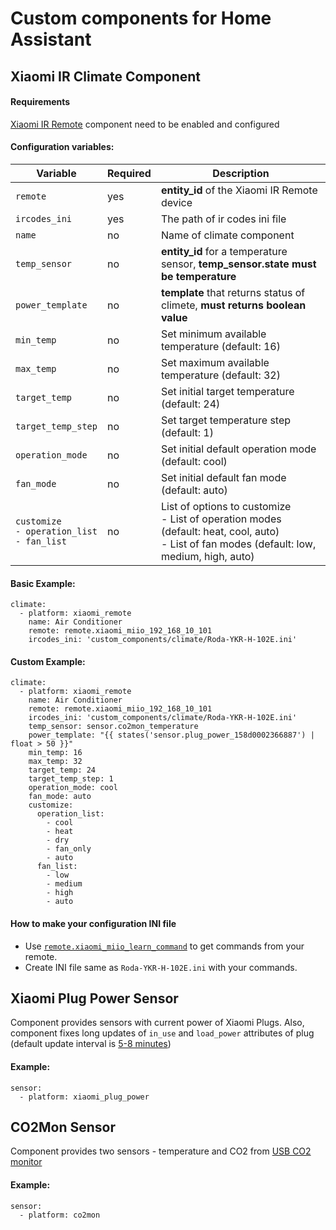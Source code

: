 # Custom components for Home Assistant
## Xiaomi IR Climate Component

#### Requirements
[Xiaomi IR Remote](https://www.home-assistant.io/components/remote.xiaomi_miio/) component need to be enabled and configured

#### Configuration variables:
| Variable |  Required  | Description |
| -------- | ---------- | ----------- |
| `remote` | yes | **entity_id** of the Xiaomi IR Remote device |
| `ircodes_ini` | yes | The path of ir codes ini file |
| `name` | no | Name of climate component |
| `temp_sensor` | no | **entity_id** for a temperature sensor, **temp_sensor.state must be temperature** |
| `power_template` | no | **template** that returns status of climete, **must returns boolean value** |
| `min_temp` | no | Set minimum available temperature (default: 16) |
| `max_temp` | no | Set maximum available temperature (default: 32) |
| `target_temp` | no | Set initial target temperature (default: 24) |
| `target_temp_step` | no | Set target temperature step (default: 1) |
| `operation_mode` | no | Set initial default operation mode (default: cool) |
| `fan_mode` | no | Set initial default fan mode (default: auto) |
| `customize`<br/>`- operation_list`<br/>`- fan_list` | no | List of options to customize<br/>- List of operation modes (default: heat, cool, auto)<br/>- List of fan modes (default: low, medium, high, auto) |

#### Basic Example:
```
climate:
  - platform: xiaomi_remote
    name: Air Conditioner
    remote: remote.xiaomi_miio_192_168_10_101
    ircodes_ini: 'custom_components/climate/Roda-YKR-H-102E.ini'
```

#### Custom Example:
```
climate:
  - platform: xiaomi_remote
    name: Air Conditioner
    remote: remote.xiaomi_miio_192_168_10_101
    ircodes_ini: 'custom_components/climate/Roda-YKR-H-102E.ini'
    temp_sensor: sensor.co2mon_temperature
    power_template: "{{ states('sensor.plug_power_158d0002366887') | float > 50 }}"
    min_temp: 16
    max_temp: 32
    target_temp: 24
    target_temp_step: 1
    operation_mode: cool
    fan_mode: auto
    customize:
      operation_list:
        - cool
        - heat
        - dry
        - fan_only
        - auto
      fan_list:
        - low
        - medium
        - high
        - auto
```

#### How to make your configuration INI file
* Use [`remote.xiaomi_miio_learn_command`](https://www.home-assistant.io/components/remote.xiaomi_miio/#remotexiaomi_miio_learn_command) to get commands from your remote.
* Create INI file same as `Roda-YKR-H-102E.ini` with your commands.


## Xiaomi Plug Power Sensor

Component provides sensors with current power of Xiaomi Plugs. Also, component fixes long updates of `in_use` and `load_power` attributes of plug (default update interval is [5-8 minutes](http://docs.opencloud.aqara.cn/en/guideline/product-discription/#smart-plug))

#### Example:
```
sensor:
  - platform: xiaomi_plug_power
```


## CO2Mon Sensor

Component provides two sensors - temperature and CO2 from [USB CO2 monitor](https://habr.com/company/masterkit/blog/248403/)

#### Example:
```
sensor:
  - platform: co2mon
```
